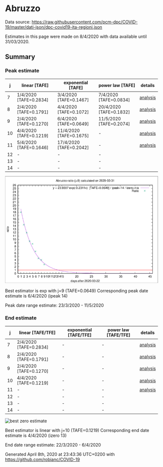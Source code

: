 # Abruzzo


Data source: https://raw.githubusercontent.com/pcm-dpc/COVID-19/master/dati-json/dpc-covid19-ita-regioni.json

Estimates in this page were made on 8/4/2020 with data available until 31/03/2020.


## Summary 

### Peak estimate 
|j|linear [TAFE]|exponential [TAFE]|power law [TAFE]|details|
|---|----|-----------|---------|-------|
|7|1/4/2020 [TAFE=0.2834]|3/4/2020 [TAFE=0.1467]|7/4/2020 [TAFE=0.0834]|[analysis](COVID-19_abruzzo_j7_2020-03-31.md)|
|8|2/4/2020 [TAFE=0.1791]|4/4/2020 [TAFE=0.1072]|20/4/2020 [TAFE=0.1832]|[analysis](COVID-19_abruzzo_j8_2020-03-31.md)|
|9|2/4/2020 [TAFE=0.1270]|6/4/2020 [TAFE=0.0649]|11/5/2020 [TAFE=0.2074]|[analysis](COVID-19_abruzzo_j9_2020-03-31.md)|
|10|4/4/2020 [TAFE=0.1219]|11/4/2020 [TAFE=0.1675]|-|[analysis](COVID-19_abruzzo_j10_2020-03-31.md)|
|11|5/4/2020 [TAFE=0.1646]|17/4/2020 [TAFE=0.2042]|-|[analysis](COVID-19_abruzzo_j11_2020-03-31.md)|
|12|-|-|-||
|13|-|-|-||
|14|-|-|-||

![best peak estimate](COVID-19_abruzzo_j9_2020-03-31.png)

Best estimator is exp with j=9 (TAFE=0.0649)
Corresponding peak date estimate is 6/4/2020 (ipeak 14)


Peak date range estimate: 23/3/2020 - 11/5/2020

### End estimate 
|j|linear [TAFE/TFE]|exponential [TAFE/TFE]|power law [TAFE/TFE]|details|
|---|----|-----------|---------|-------|
|7|2/4/2020 [TAFE=0.2834]|-|-|[analysis](COVID-19_abruzzo_j7_2020-03-31.md)|
|8|2/4/2020 [TAFE=0.1791]|-|-|[analysis](COVID-19_abruzzo_j8_2020-03-31.md)|
|9|2/4/2020 [TAFE=0.1270]|-|-|[analysis](COVID-19_abruzzo_j9_2020-03-31.md)|
|10|4/4/2020 [TAFE=0.1219]|-|-|[analysis](COVID-19_abruzzo_j10_2020-03-31.md)|
|11|-|-|-|[analysis](COVID-19_abruzzo_j11_2020-03-31.md)|
|12|-|-|-||
|13|-|-|-||
|14|-|-|-||

![best zero estimate](COVID-19_abruzzo_j10_2020-03-31.png)

Best estimator is linear with j=10 (TAFE=0.1219)
Corresponding end date estimate is 4/4/2020 (izero 13)


End date range estimate: 22/3/2020 - 6/4/2020

Generated April 8th, 2020 at 23:43:36 UTC+0200 with https://github.com/robianc/COVID-19
